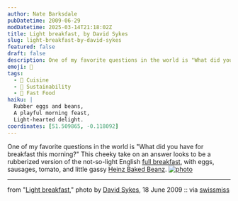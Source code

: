 ```yaml
---
author: Nate Barksdale
pubDatetime: 2009-06-29
modDatetime: 2025-03-14T21:18:02Z
title: Light breakfast, by David Sykes
slug: light-breakfast-by-david-sykes
featured: false
draft: false
description: One of my favorite questions in the world is "What did you have for breakfast this morning?"
emoji: 🍳
tags:
  - 🍴 Cuisine
  - 🌱 Sustainability
  - 🍔 Fast Food
haiku: |
  Rubber eggs and beans,  
  A playful morning feast,  
  Light-hearted delight.
coordinates: [51.509865, -0.118092]
---
```


One of my favorite questions in the world is "What did you have for breakfast this morning?" This cheeky take on an answer looks to be a rubberized version of the not-so-light English [full breakfast](http://en.wikipedia.org/wiki/Full_breakfast), with eggs, sausages, tomato, and little gassy [Heinz Baked Beanz](http://en.wikipedia.org/wiki/Heinz_Beanz). [![photo](http://culture-making.com/media/Balloon-breakfast.jpg)](http://blog.davidsykes.com/light-breakfast/198)

---

from "[Light breakfast](http://blog.davidsykes.com/light-breakfast/198)," photo by [David Sykes](http://blog.davidsykes.com/light-breakfast/198), 18 June 2009 :: via [swissmiss](https://www.google.com/search?q=%22swissmiss%22%20swiss-miss.com)
